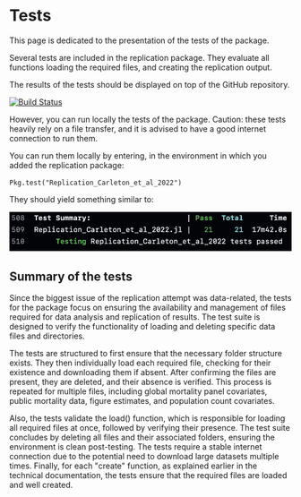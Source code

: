 # Tests

This page is dedicated to the presentation of the tests of the package.

Several tests are included in the replication package.
They evaluate all functions loading the required files, and creating the replication output.

The results of the tests should be displayed on top of the GitHub repository.

[![Build Status](https://github.com/Paulogcd/Replication_Carleton_et_al_2022.jl/actions/workflows/CI.yml/badge.svg?branch=main)](https://github.com/Paulogcd/Replication_Carleton_et_al_2022.jl/actions/workflows/CI.yml?query=branch%3Amain)


However, you can run locally the tests of the package. 
Caution: these tests heavily rely on a file transfer, and it is advised to have a good internet connection to run them.

You can run them locally by entering, in the environment in which you added the replication package:

```
Pkg.test("Replication_Carleton_et_al_2022")
```

They should yield something similar to: 

![Tests status](tests.png)

## Summary of the tests

Since the biggest issue of the replication attempt was data-related, the tests for the package focus on ensuring the availability and management of files required for data analysis and replication of results. The test suite is designed to verify the functionality of loading and deleting specific data files and directories.

The tests are structured to first ensure that the necessary folder structure exists. They then individually load each required file, checking for their existence and downloading them if absent. After confirming the files are present, they are deleted, and their absence is verified. This process is repeated for multiple files, including global mortality panel covariates, public mortality data, figure estimates, and population count covariates.

Also, the tests validate the load() function, which is responsible for loading all required files at once, followed by verifying their presence. The test suite concludes by deleting all files and their associated folders, ensuring the environment is clean post-testing. The tests require a stable internet connection due to the potential need to download large datasets multiple times.
Finally, for each "create" function, as explained earlier in the technical documentation, the tests ensure that the required files are loaded and well created. 